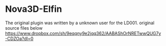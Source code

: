 # Nova3D-Elfin

The original plugin was written by a unknown user for the LD001. original source files below
https://www.dropbox.com/sh/9eqqny9e2jqq362/AABAShOrNRETwwQUG7y-CDZOa?dl=0
